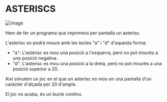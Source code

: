# ASTERISCS

![image](https://github.com/XaSaFa/IntroduccioProgramacio/assets/110727546/d7636e11-0fe7-4b72-a746-8d915abe147f)

Hem de fer un programa que imprimeixi per pantalla un asterisc.

L'asterisc es podrà moure amb les tecles "a" i "d" d'aquesta forma:

- "a": L'asterisc es mou una posició a l'esquerra, però no pot mourès a una posició negativa.
- "d": L'asterisc es mou una posició a la dreta, però no pot mourès a una posició superior a 20.

Així simulem un joc en el que un asterisc es mou en una pantalla d'un caràcter d'alçada per 20 d'ample.

El joc no acaba, és un bucle continu.

